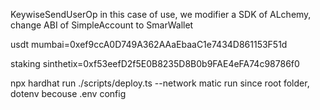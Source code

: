 KeywiseSendUserOp
in this case of use, we modifier a SDK of ALchemy, change ABI of SimpleAccount to SmarWallet



usdt mumbai=0xef9ccA0D749A362AAaEbaaC1e7434D861153F51d

staking sinthetix=0xf53eefD2f5E0B8235D8B0b9FAE4eFA74c98786f0



npx hardhat run ./scripts/deploy.ts --network matic   run since root folder, dotenv becouse .env config
